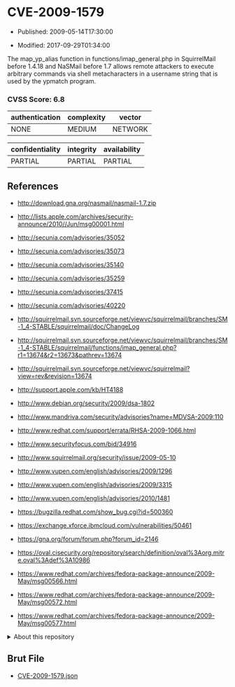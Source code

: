 # CVE-2009-1579

- Published: 2009-05-14T17:30:00

- Modified: 2017-09-29T01:34:00

The map_yp_alias function in functions/imap_general.php in SquirrelMail before 1.4.18 and NaSMail before 1.7 allows remote attackers to execute arbitrary commands via shell metacharacters in a username string that is used by the ypmatch program.

### CVSS Score: **6.8**

| authentication | complexity | vector |
| --- | --- | --- |
| NONE | MEDIUM | NETWORK |

| confidentiality | integrity | availability |
| --- | --- | --- |
| PARTIAL | PARTIAL | PARTIAL |

## References

* http://download.gna.org/nasmail/nasmail-1.7.zip

* http://lists.apple.com/archives/security-announce/2010//Jun/msg00001.html

* http://secunia.com/advisories/35052

* http://secunia.com/advisories/35073

* http://secunia.com/advisories/35140

* http://secunia.com/advisories/35259

* http://secunia.com/advisories/37415

* http://secunia.com/advisories/40220

* http://squirrelmail.svn.sourceforge.net/viewvc/squirrelmail/branches/SM-1_4-STABLE/squirrelmail/doc/ChangeLog

* http://squirrelmail.svn.sourceforge.net/viewvc/squirrelmail/branches/SM-1_4-STABLE/squirrelmail/functions/imap_general.php?r1=13674&r2=13673&pathrev=13674

* http://squirrelmail.svn.sourceforge.net/viewvc/squirrelmail?view=rev&revision=13674

* http://support.apple.com/kb/HT4188

* http://www.debian.org/security/2009/dsa-1802

* http://www.mandriva.com/security/advisories?name=MDVSA-2009:110

* http://www.redhat.com/support/errata/RHSA-2009-1066.html

* http://www.securityfocus.com/bid/34916

* http://www.squirrelmail.org/security/issue/2009-05-10

* http://www.vupen.com/english/advisories/2009/1296

* http://www.vupen.com/english/advisories/2009/3315

* http://www.vupen.com/english/advisories/2010/1481

* https://bugzilla.redhat.com/show_bug.cgi?id=500360

* https://exchange.xforce.ibmcloud.com/vulnerabilities/50461

* https://gna.org/forum/forum.php?forum_id=2146

* https://oval.cisecurity.org/repository/search/definition/oval%3Aorg.mitre.oval%3Adef%3A10986

* https://www.redhat.com/archives/fedora-package-announce/2009-May/msg00566.html

* https://www.redhat.com/archives/fedora-package-announce/2009-May/msg00572.html

* https://www.redhat.com/archives/fedora-package-announce/2009-May/msg00577.html

<details>
<summary>About this repository</summary> 

  This repository is part of the project [Live Hack CVE](https://github.com/Live-Hack-CVE). Main website can be found [www.live-hack.org](https://www.live-hack.org) 
  
  Made by [Sn0wAlice](https://github.com/Sn0wAlice) for the people that care about security and need to have a feed of the latest CVEs. Hope you enjoy it, don't forget to star the repo and follow me on [Twitter](https://twitter.com/Sn0wAlice) and [Github](https://github.com/Sn0wAlice). And that is my [personnal website](https://www.alice-snow.me/)

  - [Home Page](https://github.com/Live-Hack-CVE)
  - [Framework](https://github.com/Live-Hack-CVE/cve-framework)
  - [CVE database](https://github.com/Live-Hack-CVE/full_database)
  - [Changelog](https://github.com/Live-Hack-CVE/Changelog)
</details>

## Brut File

* [CVE-2009-1579.json](https://raw.githubusercontent.com/Live-Hack-CVE/full_database/main/cves/2009/CVE-2009-1579.json)

